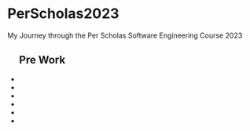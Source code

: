 # PerScholas2023
My Journey through the Per Scholas Software Engineering Course 2023
<ul>
  <h2>Pre Work</h2>
  <li></li>
  <li></li>
  <li></li>
  <li></li>
  <li></li>
  <li></li>
</ul>
<p></p>
